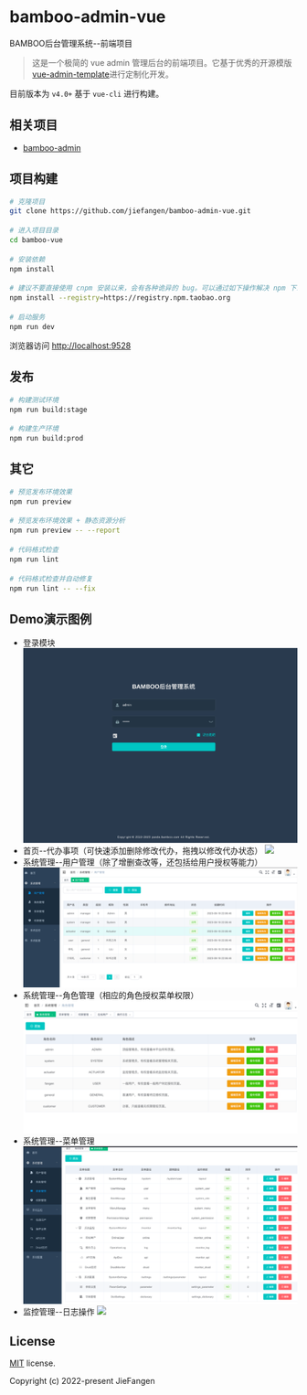 # bamboo-admin-vue
BAMBOO后台管理系统--前端项目

> 这是一个极简的 vue admin 管理后台的前端项目。它基于优秀的开源模版
[vue-admin-template](https://github.com/PanJiaChen/vue-admin-template)进行定制化开发。

目前版本为 `v4.0+` 基于 `vue-cli` 进行构建。

## 相关项目

- [bamboo-admin](https://github.com/jiefangen/bamboo-admin)

## 项目构建

```bash
# 克隆项目
git clone https://github.com/jiefangen/bamboo-admin-vue.git

# 进入项目目录
cd bamboo-vue

# 安装依赖
npm install

# 建议不要直接使用 cnpm 安装以来，会有各种诡异的 bug。可以通过如下操作解决 npm 下载速度慢的问题
npm install --registry=https://registry.npm.taobao.org

# 启动服务
npm run dev
```

浏览器访问 [http://localhost:9528](http://localhost:9528)

## 发布

```bash
# 构建测试环境
npm run build:stage

# 构建生产环境
npm run build:prod
```

## 其它

```bash
# 预览发布环境效果
npm run preview

# 预览发布环境效果 + 静态资源分析
npm run preview -- --report

# 代码格式检查
npm run lint

# 代码格式检查并自动修复
npm run lint -- --fix
```

## Demo演示图例

- 登录模块
  ![](mock/diagram/login.png)
- 首页--代办事项（可快速添加删除修改代办，拖拽以修改代办状态）
  ![](mock/diagram/facade.png)
- 系统管理--用户管理（除了增删查改等，还包括给用户授权等能力）
  ![](mock/diagram/user.png)
- 系统管理--角色管理（相应的角色授权菜单权限）
  ![](mock/diagram/role.png)
- 系统管理--菜单管理
  ![](mock/diagram/menu.png)
- 监控管理--日志操作
  ![](mock/diagram/log.png)
## License

[MIT](https://github.com/jiefangen/bamboo-vue/blob/main/LICENSE) license.

Copyright (c) 2022-present JieFangen
